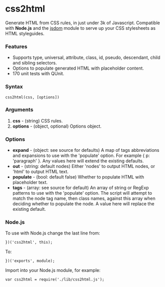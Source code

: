 css2html
===

Generate HTML from CSS rules, in just under 3k of Javascript. Compatible with **Node.js** and the [jsdom](https://github.com/tmpvar/jsdom) module to serve up your CSS stylesheets as HTML styleguides.

### Features

- Supports type, universal, attribute, class, id, pseudo, descendant, child and sibling selectors.
- Options to populate generated HTML with placeholder content.
- 170 unit tests with QUnit.

### Syntax

	css2html(css, [options])

### Arguments

1. **css** - (string) CSS rules.
2. **options** - (object, optional) Options object.

### Options

* **expand** - (object: see source for defaults) A map of tags abbreviations and expansions to use with the 'populate' option. For example { p: 'paragraph' }. Any values here will extend the existing defaults.
* **out** - (string: default nodes) Either 'nodes' to output HTML nodes, or 'html' to output HTML text.
* **populate** - (bool: default false) Whether to populate HTML with placeholder text.
* **tags** - (array: see source for default) An array of string or RegExp patterns to use with the 'populate' option. The script will attempt to match the node tag name, then class names, against this array when deciding whether to populate the node. A value here will replace the existing default.

### Node.js

To use with Node.js change the last line from:

	})('css2html', this);

To:

	})('exports', module);

Import into your Node.js module, for example:

	var css2html = require('./lib/css2html.js');
